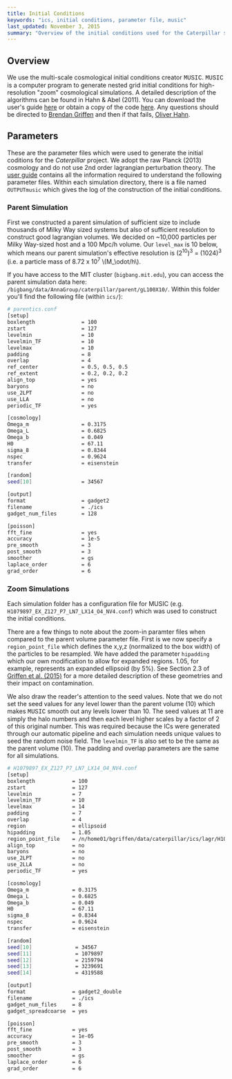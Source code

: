 ```yaml
---
title: Initial Conditions
keywords: "ics, initial conditions, parameter file, music"
last_updated: November 3, 2015
summary: "Overview of the initial conditions used for the Caterpillar suite."
---
```


## Overview

We use the multi-scale cosmological initial conditions creator <span style="font-family:Courier">MUSIC</span>. <span style="font-family:Courier">MUSIC</span> is a computer program to generate nested grid initial conditions for high-resolution "zoom" cosmological simulations. A detailed description of the algorithms can be found in Hahn & Abel (2011). You can download the user's guide [here](https://bitbucket.org/ohahn/music/downloads/MUSIC_Users_Guide.pdf) or obtain a copy of the code [here](https://people.phys.ethz.ch/~hahn/MUSIC/). Any questions should be directed to [Brendan Griffen](brendan.f.griffen@gmail.com) and then if that fails, [Oliver Hahn](hahn@phys.ethz.ch).


## Parameters

These are the parameter files which were used to generate the initial coditions for the _Caterpillar_ project. We adopt the raw Planck (2013) cosmology and do not use 2nd order lagrangian perturbation theory. The [user guide](https://bitbucket.org/ohahn/music/downloads/MUSIC_Users_Guide.pdf) contains all the information required to understand the following parameter files. Within each simulation directory, there is a file named `OUTPUTmusic` which gives the log of the construction of the initial conditions.

### Parent Simulation

First we constructed a parent simulation of sufficient size to include thousands of Milky Way sized systems but also of sufficient resolution to construct good lagrangian volumes. We decided on ~10,000 particles per Milky Way-sized host and a 100 Mpc/h volume. Our `level_max` is 10 below, which means our parent simulation's effective resolution is (2<sup>10</sup>)<sup>3</sup> = (1024)<sup>3</sup> (i.e. a particle mass of 8.72 x 10<sup>7</sup> \\(M_\odot/h\\).

If you have access to the MIT cluster (`bigbang.mit.edu`), you can access the parent simulation data here: `/bigbang/data/AnnaGroup/caterpillar/parent/gL100X10/`. Within this folder you'll find the following file (within `ics/`): 

```bash
# parentics.conf
[setup]
boxlength               = 100
zstart                  = 127
levelmin                = 10
levelmin_TF             = 10
levelmax                = 10
padding                 = 8
overlap                 = 4
ref_center              = 0.5, 0.5, 0.5
ref_extent              = 0.2, 0.2, 0.2
align_top               = yes
baryons                 = no
use_2LPT                = no
use_LLA                 = no
periodic_TF             = yes

[cosmology]
Omega_m                 = 0.3175      
Omega_L                 = 0.6825       
Omega_b                 = 0.049     
H0                      = 67.11         
sigma_8                 = 0.8344        
nspec                   = 0.9624        
transfer                = eisenstein

[random]
seed[10]                = 34567

[output]
format                  = gadget2
filename                = ./ics
gadget_num_files        = 128

[poisson]
fft_fine                = yes
accuracy                = 1e-5
pre_smooth              = 3
post_smooth             = 3
smoother                = gs
laplace_order           = 6
grad_order              = 6
```

### Zoom Simulations

Each simulation folder has a configuration file for MUSIC (e.g. `H1079897_EX_Z127_P7_LN7_LX14_O4_NV4.conf`) which was used to construct the initial conditions.

There are a few things to note about the zoom-in paramter files when compared to the parent volume parameter file. First is we now specify a `region_point_file` which defines the x,y,z (normalized to the box width) of the particles to be resampled. We have added the parameter `hipadding` which our own modification to allow for expanded regions. 1.05, for example, represents an expanded ellipsoid (by 5%). See Section 2.3 of [Griffen et al. (2015)](http://adsabs.harvard.edu/cgi-bin/bib_query?arXiv:1509.01255) for a more detailed description of these geometries and their impact on contamination.

We also draw the reader's attention to the seed values. Note that we do not set the seed values for any level lower than the parent volume (10) which makes <span style="font-family:Courier">MUSIC</span> smooth out any levels lower than 10. The seed values at 11 are simply the halo numbers and then each level higher scales by a factor of 2 of this original number. This was required because the ICs were generated through our automatic pipeline and each simulation needs unique values to seed the random noise field. The `levelmin_TF` is also set to be the same as the parent volume (10). The padding and overlap parameters are the same for all simulations.


```bash
# H1079897_EX_Z127_P7_LN7_LX14_O4_NV4.conf
[setup]
boxlength            = 100
zstart               = 127
levelmin             = 7
levelmin_TF          = 10
levelmax             = 14
padding              = 7
overlap              = 4
region               = ellipsoid
hipadding            = 1.05
region_point_file    = /n/home01/bgriffen/data/caterpillar/ics/lagr/H1079897NRVIR4
align_top            = no
baryons              = no
use_2LPT             = no
use_2LLA             = no
periodic_TF          = yes

[cosmology]
Omega_m              = 0.3175
Omega_L              = 0.6825
Omega_b              = 0.049
H0                   = 67.11
sigma_8              = 0.8344
nspec                = 0.9624
transfer             = eisenstein

[random]
seed[10]              = 34567
seed[11]              = 1079897
seed[12]              = 2159794
seed[13]              = 3239691
seed[14]              = 4319588

[output]
format               = gadget2_double
filename             = ./ics
gadget_num_files     = 8
gadget_spreadcoarse  = yes

[poisson]
fft_fine             = yes
accuracy             = 1e-05
pre_smooth           = 3
post_smooth          = 3
smoother             = gs
laplace_order        = 6
grad_order           = 6
```